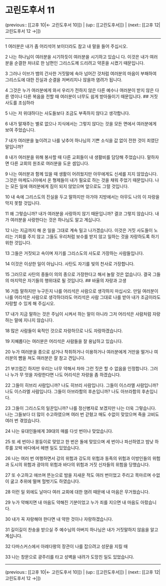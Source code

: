 # 고린도후서 11

(previous:: [[고후 10|← 고린도후서 10]]) | (up:: [[고린도후서]]) | (next:: [[고후 12|고린도후서 12 →]])

***




1 
여러분은 내가 좀 어리석어 보이더라도 참고 내 말을 들어 주십시오. 



2 
나는 하나님이 여러분을 시기하듯이 여러분을 시기하고 있습니 다. 이것은 내가 여러분을 순결한 처녀로 한 남편인 그리스도께 드리려고 약혼을 시켰기 때문입니다. 



3 
그러나 이브가 뱀의 간사한 거짓말에 속아 넘어간 것처럼 여러분의 마음이 부패하여 그리스도에 대한 진실과 순결을 저버리지나 않을까 염려가 됩니다. 



4 
그것은 누가 여러분에게 와서 우리가 전하지 않은 다른 예수나 여러분이 받지 않은 다른 영이나 다른 복음을 전할 때 여러분이 너무도 쉽게 받아들이기 때문입니다. ## 거짓 사도를 조심하라 



5 
나는 저 위대하다는 사도들보다 조금도 부족하지 않다고 생각합니다. 



6 
내가 말재주는 별로 없으나 지식에서는 그렇지 않다는 것을 모든 면에서 여러분에게 보여 주었습니다. 



7 
내가 여러분을 높이려고 나를 낮추어 하나님의 기쁜 소식을 값 없이 전한 것이 죄였단 말입니까? 



8 
내가 여러분을 위해 봉사할 때 다른 교회들이 내 생활비를 담당해 주었습니다. 말하자면 다른 교회의 원조로 여러분을 도운 셈입니다. 



9 
나는 여러분과 함께 있을 때 생활이 어려웠지만 아무에게도 신세를 지지 않았습니다. 그것은 마케도니아에서 온 형제들이 내가 필요로 하는 것을 채워 주었기 때문입니다. 나는 모든 일에 여러분에게 짐이 되지 않았으며 앞으로도 그럴 것입니다. 



10 
내 속에 그리스도의 진실을 두고 말하지만 아가야 지방에서는 아무도 나의 이 자랑을 막지 못할 것입니다. 



11 
왜 그렇습니까? 내가 여러분을 사랑하지 않기 때문입니까? 결코 그렇지 않습니다. 내가 여러분을 사랑한다는 것은 하나님도 알고 계십니다. 



12 
나는 지금까지 해 온 일을 그대로 계속 밀고 나가겠습니다. 이것은 거짓 사도들이 노리는 기회를 주지 않고 그들도 우리처럼 보수를 받지 않고 일하는 것을 자랑하도록 하기 위한 것입니다. 



13 
그들은 거짓되고 속이며 자기를 그리스도의 사도로 가장하는 사람들입니다. 



14 
이것은 이상한 일이 아닙니다. 사탄도 자기를 빛의 천사로 가장합니다. 



15 
그러므로 사탄의 종들이 의의 종으로 가장한다고 해서 놀랄 것은 없습니다. 결국 그들의 마지막은 자기들의 행위대로 될 것입니다. ## 바울의 자랑과 고생 



16 
거듭 말하지만 누구든지 나를 어리석은 사람으로 생각하지 마십시오. 만일 여러분이 나를 어리석은 사람으로 생각하더라도 어리석은 사람 그대로 나를 받아 내가 조금이라도 자랑할 수 있게 해 주십시오. 



17 
내가 지금 말하는 것은 주님이 시켜서 하는 말이 아니라 그저 어리석은 사람처럼 자랑하는 말에 지나지 않습니다. 



18 
많은 사람들이 육적인 것으로 자랑하므로 나도 자랑하겠습니다. 



19 
지혜롭다는 여러분은 어리석은 사람들을 잘 용납하고 있습니다. 



20 
누가 여러분을 종으로 삼거나 착취하거나 이용하거나 여러분에게 거만을 떨거나 여러분의 뺨을 쳐도 여러분은 잘 참고 견딥니다. 



21 
부끄럽긴 하지만 우리는 너무 약해서 차마 그런 짓은 할 수 없음을 인정합니다. 그러나 누가 무 엇을 자랑한다면 나도 어리석은 자랑을 좀 하겠습니다. 



22 
그들이 히브리 사람입니까? 나도 히브리 사람입니다. 그들이 이스라엘 사람입니까? 나도 이스라엘 사람입니다. 그들이 아브라함의 후손입니까? 나도 아브라함의 후손입니다. 



23 
그들이 그리스도의 일꾼입니까? 나를 정신병자로 보겠지만 나는 더욱 그렇습니다. 나는 그들보다 더 많이 수고하였으며 여러 번 갇혔고 매도 수없이 맞았으며 죽을 고비도 여러 번 겪었습니다. 



24 
나는 유대인들에게 39대의 매를 다섯 번이나 맞았습니다. 



25 
또 세 번이나 몽둥이로 맞았고 한 번은 돌에 맞았으며 세 번이나 파선하였고 밤낮 하루를 꼬박 바다에서 헤맨 일도 있었습니다. 



26 
나는 여러 번 여행하면서 강의 위험과 강도의 위험과 동족의 위험과 이방인들의 위험과 도시의 위험과 광야의 위험과 바다의 위험과 거짓 신자들의 위험을 당했습니다. 



27 
또 수고하고 애쓰며 뜬눈으로 밤을 지새운 적도 여러 번이었고 주리고 목마르며 수없이 굶고 추위에 떨며 헐벗기도 하였습니다. 



28 
이런 일 외에도 날마다 여러 교회에 대한 염려 때문에 내 마음은 무거웠습니다. 



29 
누가 약해지면 내 마음도 약해진 기분이었고 누가 죄를 지으면 내 마음도 아팠습니다. 



30 
내가 꼭 자랑해야 한다면 내 약한 것이나 자랑하겠습니다. 



31 
길이길이 찬송을 받으실 주 예수님의 아버지 하나님은 내가 거짓말하지 않음을 알고 계십니다. 



32 
다마스커스에서 아레다왕의 장관이 나를 잡으려고 성문을 지킬 때 



33 
나는 창문으로 광주리를 타고 성벽을 내려가 도망친 일도 있었습니다.

***

(previous:: [[고후 10|← 고린도후서 10]]) | (up:: [[고린도후서]]) | (next:: [[고후 12|고린도후서 12 →]])
